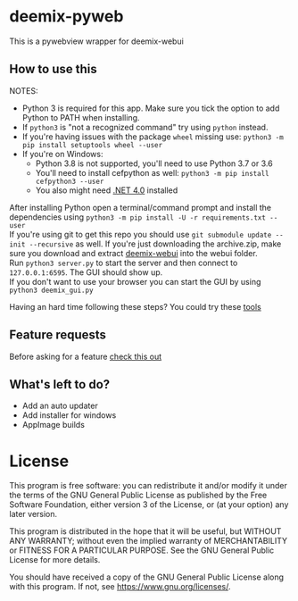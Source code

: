 # deemix-pyweb
This is a pywebview wrapper for deemix-webui

## How to use this
NOTES:
- Python 3 is required for this app. Make sure you tick the option to add Python to PATH when installing.
- If `python3` is "not a recognized command" try using `python` instead.
- If you're having issues with the package `wheel` missing use: `python3 -m pip install setuptools wheel --user`
- If you're on Windows:
	- Python 3.8 is not supported, you'll need to use Python 3.7 or 3.6
	- You'll need to install cefpython as well: `python3 -m pip install cefpython3 --user`
	- You also might need [.NET 4.0](https://www.microsoft.com/en-us/download/details.aspx?id=17718) installed

After installing Python open a terminal/command prompt and install the dependencies using `python3 -m pip install -U -r requirements.txt --user`<br>
If you're using git to get this repo you should use `git submodule update --init --recursive` as well. If you're just downloading the archive.zip, make sure you download and extract [deemix-webui](https://codeberg.org/RemixDev/deemix-webui) into the webui folder.<br>
Run `python3 server.py` to start the server and then connect to `127.0.0.1:6595`. The GUI should show up.<br>
If you don't want to use your browser you can start the GUI by using `python3 deemix_gui.py`<br>

Having an hard time following these steps? You could try these [tools](https://codeberg.org/RemixDev/deemix-tools)

## Feature requests
Before asking for a feature [check this out](https://codeberg.org/RemixDev/deemix-pyweb/src/master/FEATURES.md)

## What's left to do?
- Add an auto updater
- Add installer for windows
- AppImage builds

# License
This program is free software: you can redistribute it and/or modify
it under the terms of the GNU General Public License as published by
the Free Software Foundation, either version 3 of the License, or
(at your option) any later version.

This program is distributed in the hope that it will be useful,
but WITHOUT ANY WARRANTY; without even the implied warranty of
MERCHANTABILITY or FITNESS FOR A PARTICULAR PURPOSE.  See the
GNU General Public License for more details.

You should have received a copy of the GNU General Public License
along with this program.  If not, see <https://www.gnu.org/licenses/>.
